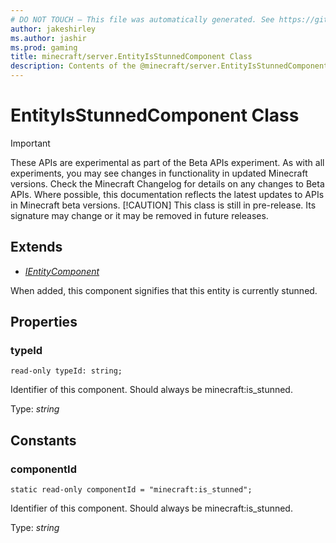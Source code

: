 ```yaml
---
# DO NOT TOUCH — This file was automatically generated. See https://github.com/mojang/minecraftapidocsgenerator to modify descriptions, examples, etc.
author: jakeshirley
ms.author: jashir
ms.prod: gaming
title: minecraft/server.EntityIsStunnedComponent Class
description: Contents of the @minecraft/server.EntityIsStunnedComponent class.
---
```

# EntityIsStunnedComponent Class
>[!IMPORTANT]
>These APIs are experimental as part of the Beta APIs experiment. As with all experiments, you may see changes in functionality in updated Minecraft versions. Check the Minecraft Changelog for details on any changes to Beta APIs. Where possible, this documentation reflects the latest updates to APIs in Minecraft beta versions.
> [!CAUTION]
> This class is still in pre-release.  Its signature may change or it may be removed in future releases.

## Extends
- [*IEntityComponent*](IEntityComponent.md)

When added, this component signifies that this entity is currently stunned.

## Properties

### **typeId**
`read-only typeId: string;`

Identifier of this component. Should always be minecraft:is_stunned.

Type: *string*

## Constants

### **componentId**
`static read-only componentId = "minecraft:is_stunned";`

Identifier of this component. Should always be minecraft:is_stunned.

Type: *string*
